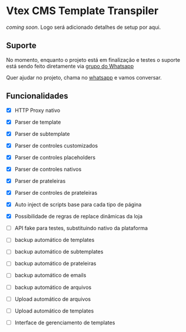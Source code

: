# Vtex CMS Template Transpiler

_coming soon_. Logo será adicionado detalhes de setup por aqui.

## Suporte

No momento, enquanto o projeto está em finalização e testes o suporte está sendo feito diretamente via [grupo do Whatsapp](https://chat.whatsapp.com/IWdd0d4ffpXBbDS56DujvO)

Quer ajudar no projeto, chama no [whatsapp](https://chat.whatsapp.com/IWdd0d4ffpXBbDS56DujvO) e vamos conversar.

## Funcionalidades

- [x] HTTP Proxy nativo
- [x] Parser de template 
- [x] Parser de subtemplate 
- [x] Parser de controles customizados 
- [x] Parser de controles placeholders 
- [x] Parser de controles nativos 
- [x] Parser de prateleiras 
- [x] Parser de controles de prateleiras 
- [x] Auto inject de scripts base para cada tipo de página
- [x] Possibilidade de regras de replace dinâmicas da loja
- [ ] API fake para testes, substituindo nativo da plataforma
- [ ] backup automático de templates
- [ ] backup automático de subtemplates
- [ ] backup automático de prateleiras
- [ ] backup automático de emails
- [ ] backup automático de arquivos
- [ ] Upload automático de arquivos
- [ ] Upload automático de templates
- [ ] Interface de gerenciamento de templates


